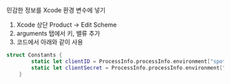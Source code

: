 
민감한 정보를 Xcode 환경 변수에 넣기

1. Xcode 상단 Product -> Edit Scheme
2. arguments 탭에서 키, 밸류 추가
3. 코드에서 아래와 같이 사용


```swift
struct Constants {
        static let clientID = ProcessInfo.processInfo.environment["spotify_client_id"]!
        static let clientSecret = ProcessInfo.processInfo.environment["spotify_client_secret"]!
    }

```
